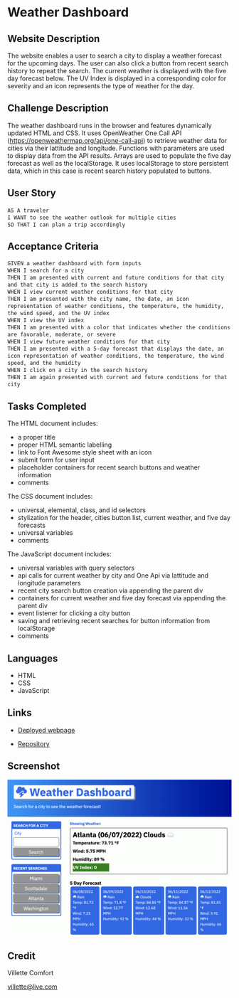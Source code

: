 # Weather Dashboard

## Website Description
The website enables a user to search a city to display a weather forecast for the upcoming days. The user can also click a button from recent search history to repeat the search. The current weather is displayed with the five day forecast below. The UV Index is displayed in a corresponding color for severity and an icon represents the type of weather for the day. 

## Challenge Description
The weather dashboard runs in the browser and features dynamically updated HTML and CSS. It uses OpenWeather One Call API (https://openweathermap.org/api/one-call-api) to retrieve weather data for cities via their lattitude and longitude. Functions with parameters are used to display data from the API results. Arrays are used to populate the five day forecast as well as the localStorage. It uses localStorage to store persistent data, which in this case is recent search history populated to buttons. 


## User Story

```
AS A traveler
I WANT to see the weather outlook for multiple cities
SO THAT I can plan a trip accordingly
```

## Acceptance Criteria

```
GIVEN a weather dashboard with form inputs
WHEN I search for a city
THEN I am presented with current and future conditions for that city and that city is added to the search history
WHEN I view current weather conditions for that city
THEN I am presented with the city name, the date, an icon representation of weather conditions, the temperature, the humidity, the wind speed, and the UV index
WHEN I view the UV index
THEN I am presented with a color that indicates whether the conditions are favorable, moderate, or severe
WHEN I view future weather conditions for that city
THEN I am presented with a 5-day forecast that displays the date, an icon representation of weather conditions, the temperature, the wind speed, and the humidity
WHEN I click on a city in the search history
THEN I am again presented with current and future conditions for that city
```

## Tasks Completed
The HTML document includes:
* a proper title 
* proper HTML semantic labelling
* link to Font Awesome style sheet with an icon
* submit form for user input
* placeholder containers for recent search buttons and weather information
* comments

The CSS document includes:
* universal, elemental, class, and id selectors
* stylization for the header, cities button list, current weather, and five day forecasts
* universal variables
* comments

The JavaScript document includes:
* universal variables with query selectors
* api calls for current weather by city and One Api via lattitude and longitude parameters
* recent city search button creation via appending the parent div
* containers for current weather and five day forecast via appending the parent div
* event listener for clicking a city button
* saving and retrieving recent searches for button information from localStorage
* comments

## Languages
- HTML
- CSS
- JavaScript

## Links
* [Deployed webpage](https://villettec.github.io/M6C-Weather_Dashboard/)

* [Repository](https://github.com/villettec/M6C-Weather_Dashboard)

## Screenshot
![image](./assets/images/readme-screenshot.png)

## Credit
Villette Comfort

villette@live.com